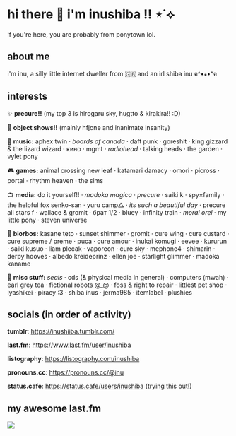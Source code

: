 # hi there 👋 i'm inushiba !! ⋆˙⟡

if you're here, you are probably from ponytown lol. 

## about me
i'm inu, a silly little internet dweller from 🇬🇧 and an irl shiba inu ฅ^•ﻌ•^ฅ

## interests

✨ **precure!!** (my top 3 is hirogaru sky, hugtto & kirakira!! :D)

🎒 **object shows!!** (mainly hfjone and inanimate insanity)

🎵 **music:** aphex twin · _boards of canada_ · daft punk · goreshit · king gizzard & the lizard wizard · кино · mgmt · _radiohead_ · talking heads · the garden · vylet pony

🎮 **games:** animal crossing new leaf · katamari damacy · omori · picross · portal ·  rhythm heaven · the sims

📺 **media:** do it yourself!! · _madoka magica_ · _precure_ · saiki k · spy×family · the helpful fox senko-san · yuru camp△ · _its such a beautiful day_ · precure all stars f · wallace & gromit · брат 1/2 · bluey · infinity train · _moral orel_ · my little pony · steven universe

💖 **blorbos:** kasane teto · sunset shimmer · gromit · cure wing · cure custard · cure supreme / preme · puca · cure amour · inukai komugi · eevee · kururun · saiki kusuo · liam plecak · vaporeon · cure sky · mephone4 · shimarin · derpy hooves · albedo kreideprinz · ellen joe · starlight glimmer · madoka kaname

💭 **misc stuff:** _seals_ · cds (& physical media in general) · computers (mwah) · earl grey tea · fictional robots @_@ · foss & right to repair · littlest pet shop · iyashikei · piracy :3 · shiba inus · jerma985 · itemlabel · plushies

## socials (in order of activity)

**tumblr**: https://inushiiba.tumblr.com/

**last.fm**: https://www.last.fm/user/inushiba 

**listography**: https://listography.com/inushiba

**pronouns.cc**: https://pronouns.cc/@inu

**status.cafe**: https://status.cafe/users/inushiba (trying this out!)

## my awesome last.fm

<a href="https://www.last.fm/user/inushiba"><img src="https://lastfm-recently-played.vercel.app/api?user=inushiba" height="auto"/></a>


<!--
**inushiiba/inushiiba** is a ✨ _special_ ✨ repository because its `README.md` (this file) appears on your GitHub profile.

Here are some ideas to get you started:

- 🔭 I’m currently working on ...
- 🌱 I’m currently learning ...
- 👯 I’m looking to collaborate on ...
- 🤔 I’m looking for help with ...
- 💬 Ask me about ...
- 📫 How to reach me: ...
- 😄 Pronouns: ...
- ⚡ Fun fact: ...
-->
